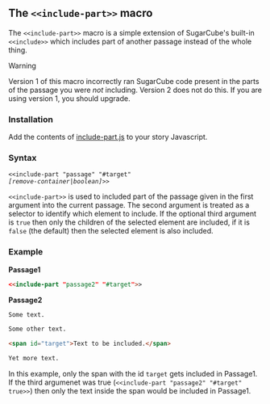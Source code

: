 ## The `<<include-part>>` macro ##

The `<<include-part>>` macro is a simple extension of SugarCube's built-in `<<include>>` which includes part of another passage instead of the whole thing.

> [!WARNING]
> Version 1 of this macro incorrectly ran SugarCube code present in the parts of the passage you were *not* including. Version 2 does not do this. If you are using version 1, you should upgrade.

### Installation ###

Add the contents of [include-part.js](include-part.js) to your story Javascript.

### Syntax ###
<code><<include-part "passage" "#target" <i>[remove-container|boolean]</i>>></code>

`<<include-part>>` is used to included part of the passage given in the first argument into the current passage. The second argument is treated as a selector to identify which element to include. If the optional third argument is `true` then only the children of the selected element are included, if it is `false` (the default) then the selected element is also included.

### Example ###

**Passage1**
```html
<<include-part "passage2" "#target">>
```

**Passage2**
```html
Some text.

Some other text.

<span id="target">Text to be included.</span>

Yet more text.
```
In this example, only the span with the id `target` gets included in Passage1. If the third argumenet was true (`<<include-part "passage2" "#target" true>>`) then only the text inside the span would be included in Passage1.
